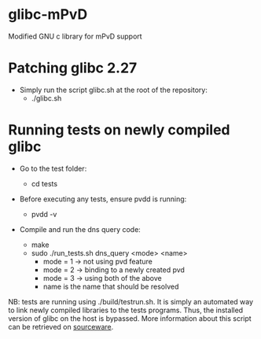 # glibc-mPvD
Modified GNU c library for mPvD support

# Patching glibc 2.27
* Simply run the script glibc.sh at the root of the repository:
  * ./glibc.sh

# Running tests on newly compiled glibc
* Go to the test folder:
  * cd tests

* Before executing any tests, ensure pvdd is running:
  * pvdd -v 

* Compile and run the dns query code:
  * make
  * sudo ./run_tests.sh dns_query \<mode\> \<name\>
    * mode = 1 -> not using pvd feature
    * mode = 2 -> binding to a newly created pvd
    * mode = 3 -> using both of the above
    * name is the name that should be resolved

NB: tests are running using ./build/testrun.sh. It is simply an automated way to link newly compiled libraries to the tests programs. Thus, the installed version of glibc on the host is bypassed. More information about this script can be retrieved on [sourceware](https://sourceware.org/glibc/wiki/Testing/Builds). 
